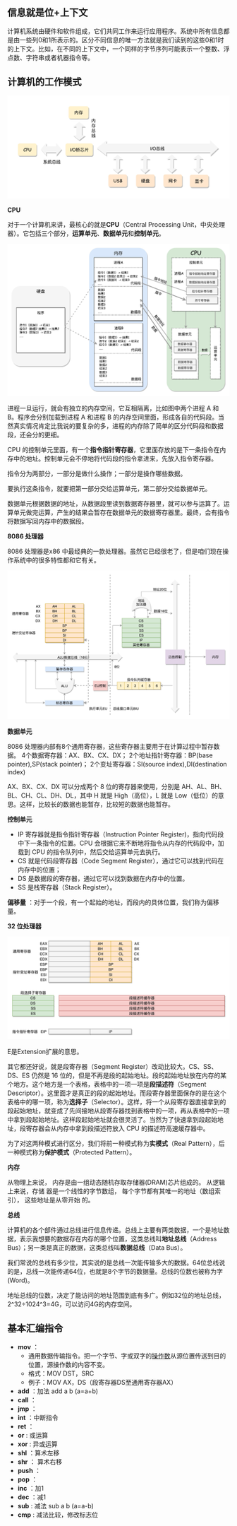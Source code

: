 ## 信息就是位+上下文

计算机系统由硬件和软件组成，它们共同工作来运行应用程序。系统中所有信息都是由一些列0和1所表示的。区分不同信息的唯一方法就是我们读到的这些0和1时的上下文。比如，在不同的上下文中，一个同样的字节序列可能表示一个整数、浮点数、字符串或者机器指令等。

## 计算机的工作模式

![](./images/计算机的工作模式.jpeg)

**CPU**

对于一个计算机来讲，最核心的就是**CPU**（Central Processing Unit，中央处理器）。它包括三个部分，**运算单元**、**数据单元**和**控制单元**。

![](./images/CPU工作原理1.jpeg)

进程一旦运行，就会有独立的内存空间，它互相隔离，比如图中两个进程 A 和 B。程序会分别加载到进程 A 和进程 B 的内存空间里面，形成各自的代码段。当然真实情况肯定比我说的要复杂的多，进程的内存除了简单的区分代码段和数据段，还会分的更细。

CPU 的控制单元里面，有一个**指令指针寄存器**，它里面存放的是下一条指令在内存中的地址。控制单元会不停地将代码段的指令拿进来，先放入指令寄存器。

指令分为两部分，一部分是做什么操作；一部分是操作哪些数据。

要执行这条指令，就要把第一部分交给运算单元，第二部分交给数据单元。

数据单元根据数据的地址，从数据段里读到数据寄存器里，就可以参与运算了。运算单元做完运算，产生的结果会暂存在数据单元的数据寄存器里。最终，会有指令将数据写回内存中的数据段。

**8086 处理器**

8086 处理器是x86 中最经典的一款处理器。虽然它已经很老了，但是咱们现在操作系统中的很多特性都和它有关。

![](./images/8086CPU内部结构.jpeg)

**数据单元**

8086 处理器内部有8个通用寄存器，这些寄存器主要用于在计算过程中暂存数据。
4个数据寄存器：AX、BX、CX、DX；
2个地址指针寄存器：BP(base pointer),SP(stack pointer)；
2个变址寄存器：SI(source index),DI(destination index) 

AX、BX、CX、DX 可以分成两个 8 位的寄存器来使用，分别是 AH、AL、BH、BL、CH、CL、DH、DL，其中 H 就是 High（高位），L 就是 Low（低位）的意思。这样，比较长的数据也能暂存，比较短的数据也能暂存。

**控制单元**

- IP 寄存器就是指令指针寄存器（Instruction Pointer Register)，指向代码段中下一条指令的位置。CPU 会根据它来不断地将指令从内存的代码段中，加载到 CPU 的指令队列中，然后交给运算单元去执行。
- CS 就是代码段寄存器（Code Segment Register），通过它可以找到代码在内存中的位置；
- DS 是数据段的寄存器，通过它可以找到数据在内存中的位置。
- SS 是栈寄存器（Stack Register）。

**偏移量** ：对于一个段，有一个起始的地址，而段内的具体位置，我们称为偏移量。

**32 位处理器**

![](./images/32位CPU内部结构.jpeg)

E是Extension扩展的意思。

其它都还好说，就是段寄存器（Segment Register）改动比较大。CS、SS、DS、ES 仍然是 16 位的，但是不再是段的起始地址。段的起始地址放在内存的某个地方。这个地方是一个表格，表格中的一项一项是**段描述符**（Segment Descriptor）。这里面才是真正的段的起始地址。而段寄存器里面保存的是在这个表格中的哪一项，称为**选择子**（Selector）。这样，将一个从段寄存器直接拿到的段起始地址，就变成了先间接地从段寄存器找到表格中的一项，再从表格中的一项中拿到段起始地址。这样段起始地址就会很灵活了。当然为了快速拿到段起始地址，段寄存器会从内存中拿到段描述符放入 CPU 的描述符高速缓存器中。

为了对这两种模式进行区分，我们将前一种模式称为**实模式**（Real Pattern），后一种模式称为**保护模式**（Protected Pattern）。

**内存**

从物理上来说， 内存是由一组动态随机存取存储器(DRAM)芯片组成的。 从逻辑上来说，存储
器是一个线性的字节数组， 每个字节都有其唯一的地址（数组索引）， 这些地址是从零开始
的。

**总线**

计算机的各个部件通过总线进行信息传递。总线上主要有两类数据，一个是地址数据，表示我想要的数据存在内存的哪个位置，这类总线叫**地址总线**（Address Bus）；另一类是真正的数据，这类总线叫**数据总线**（Data Bus）。

我们常说的总线有多少位，其实说的是总线一次能传输多大的数据。64位总线说的是，总线一次能传递64位，也就是8个字节的数据量。总线的位数也被称为字(Word)。

地址总线的位数，决定了能访问的地址范围到底有多广。例如32位的地址总线，2^32÷1024^3=4G，可以访问4G的内存空间。

## 基本汇编指令

- **mov** ：
  - 通用数据传输指令。把一个字节、字或双字的[操作数](https://baike.baidu.com/item/%E6%93%8D%E4%BD%9C%E6%95%B0)从源位置传送到目的位置，源操作数的内容不变。
  - 格式：MOV DST，SRC
  - 例子：MOV AX，DS（段寄存器DS至通用寄存器AX）
- **add** ：加法 add a b (a=a+b)
- **call** ：
- **jmp** ：
- **int** ：中断指令
- **ret** ：
- **or** : 或运算
- **xor** : 异或运算
- **shl** ：算术左移
- **shr** ： 算术右移
- **push** ：
- **pop** ：
- **inc** ：加1
- **dec** ：减1
- **sub** : 减法 sub a b (a=a-b)
- **cmp** : 减法比较，修改标志位

